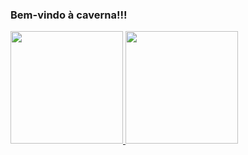 ### Bem-vindo à caverna!!!
<div align="left">
  <a href="https://github.com/OthavioH">
  <img height="180em" src="https://github-readme-stats.vercel.app/api?username=OthavioH&show_icons=true&theme=github_dark&include_all_commits=true&count_private=true"/>
  <img height="180em" src="https://github-readme-stats.vercel.app/api/top-langs/?username=OthavioH&show_icons=true&theme=github_dark&include_all_commits=true&count_private=true"/>
</div>
<!--
**OthavioH/OthavioH** is a ✨ _special_ ✨ repository because its `README.md` (this file) appears on your GitHub profile.

Here are some ideas to get you started:

- 🔭 I’m currently working on ...
- 🌱 I’m currently learning ...
- 👯 I’m looking to collaborate on ...
- 🤔 I’m looking for help with ...
- 💬 Ask me about ...
- 📫 How to reach me: ...
- 😄 Pronouns: ...
- ⚡ Fun fact: ...
-->
